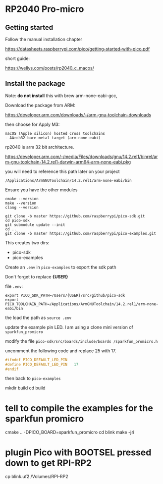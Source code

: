 # RP2040 Pro-micro 

## Getting started 

Follow the manual installation chapter 

https://datasheets.raspberrypi.com/pico/getting-started-with-pico.pdf

short guide:

https://wellys.com/posts/rp2040_c_macos/

## Install the package

Note: **do not install** this with brew arm-none-eabi-gcc, 

Download the package from ARM:

https://developer.arm.com/downloads/-/arm-gnu-toolchain-downloads

then choose for Apply M3: 

    macOS (Apple silicon) hosted cross toolchains
    - AArch32 bare-metal target (arm-none-eabi)

rp2040 is arm 32 bit architecture.

https://developer.arm.com/-/media/Files/downloads/gnu/14.2.rel1/binrel/arm-gnu-toolchain-14.2.rel1-darwin-arm64-arm-none-eabi.pkg

you will need to reference this path later on your project

    /Applications/ArmGNUToolchain/14.2.rel1/arm-none-eabi/bin

Ensure you have the other modules

    cmake --version
    make --version
    clang --version

```
git clone -b master https://github.com/raspberrypi/pico-sdk.git
cd pico-sdk
git submodule update --init
cd ..
git clone -b master https://github.com/raspberrypi/pico-examples.git
```
This creates two dirs:

- pico-sdk
- pico-examples

Create an `.env` in `pico-examples` to export the sdk path 

Don't forget to replace **{USER}**

file `.env`:

    export PICO_SDK_PATH=/Users/{USER}/src/github/pico-sdk
    export PICO_TOOLCHAIN_PATH=/Applications/ArmGNUToolchain/14.2.rel1/arm-none-eabi/bin

the load the path as `source .env`

update the example pin LED. I am using a clone mini version of 
`sparkfun_promicro`

modify the file 
`pico-sdk/src/boards/include/boards
/sparkfun_promicro.h`

uncomment the following code and replace 25 with 17.

```c
#ifndef PICO_DEFAULT_LED_PIN
#define PICO_DEFAULT_LED_PIN   17
#endif
```

then back to `pico-examples`

mkdir build
cd build
# tell to compile the examples for the sparkfun promicro
cmake .. -DPICO_BOARD=sparkfun_promicro
cd blink
make -j4
# plugin Pico with BOOTSEL pressed down to get RPI-RP2
cp blink.uf2 /Volumes/RPI-RP2
